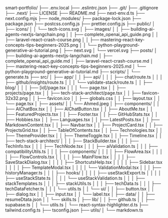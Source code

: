 smart-portfolio/
├── .env.local
├── .eslintrc.json
├── .git/
├── .gitignore
├── .next/
├── LICENSE
├── README.md
├── next-env.d.ts
├── next.config.mjs
├── node_modules/
├── package-lock.json
├── package.json
├── postcss.config.js
├── prettier.config.js
├── public/
│   ├── icons/
│   │   └── tech-icons.svg
│   ├── images/
│   │   ├── building-ai-agents-nextjs-langchain.png
│   │   ├── complete_openai_api_guide.png
│   │   ├── laravel-react-crash-course.png
│   │   ├── mastering-react-key-concepts-tips-beginners-2025.png
│   │   └── python-playground-generative-ai-tutorial.png
│   ├── next.svg
│   └── vercel.svg
├── posts/
│   ├── building-ai-agents-nextjs-langchain.md
│   ├── complete_openai_api_guide.md
│   ├── laravel-react-crash-course.md
│   ├── mastering-react-key-concepts-tips-beginners-2025.md
│   └── python-playground-generative-ai-tutorial.md
├── scripts/
│   └── generate.ts
├── src/
│   ├── app/
│   │   ├── api/
│   │   │   ├── chat/route.ts
│   │   │   ├── github/insights/route.ts
│   │   │   └── validate-stack/route.ts
│   │   ├── blog/
│   │   │   ├── [id]/page.tsx
│   │   │   └── page.tsx
│   │   ├── projects/page.tsx
│   │   ├── tech-stack-architect/page.tsx
│   │   ├── favicon-32x32.png
│   │   ├── favicon.ico
│   │   ├── globals.css
│   │   ├── layout.tsx
│   │   └── page.tsx
│   ├── assets/
│   │   └── Ahmed.jpeg
│   ├── components/
│   │   ├── AIChatBox.tsx
│   │   ├── AIChatButton.tsx
│   │   ├── AboutMe.tsx
│   │   ├── FeaturedProjects.tsx
│   │   ├── Footer.tsx
│   │   ├── GitHubStats.tsx
│   │   ├── Hobbies.tsx
│   │   ├── Languages.tsx
│   │   ├── LatestPosts.tsx
│   │   ├── MarkdownContent.tsx
│   │   ├── Navbar.tsx
│   │   ├── ProjectCard.tsx
│   │   ├── ProjectsGrid.tsx
│   │   ├── TableOfContents.tsx
│   │   ├── Technologies.tsx
│   │   ├── ThemeProvider.tsx
│   │   ├── ThemeToggle.tsx
│   │   ├── Timeline.tsx
│   │   ├── tech-stack-architect/
│   │   │   ├── StackBuilder.tsx
│   │   │   ├── TechInfo.tsx
│   │   │   ├── TechNode.tsx
│   │   │   ├── aiValidation.ts
│   │   │   ├── compatibilityUtils.ts
│   │   │   ├── components/
│   │   │   │   ├── FlowArea.tsx
│   │   │   │   ├── FlowControls.tsx
│   │   │   │   ├── MainFlow.tsx
│   │   │   │   ├── SaveStackDialog.tsx
│   │   │   │   ├── ShortcutsHelp.tsx
│   │   │   │   ├── Sidebar.tsx
│   │   │   │   ├── TemplateModal.tsx
│   │   │   │   └── ValidationModal.tsx
│   │   │   ├── historyManager.ts
│   │   │   ├── hooks/
│   │   │   │   ├── useStackExport.ts
│   │   │   │   ├── useStackState.ts
│   │   │   │   └── useStackValidation.ts
│   │   │   ├── stackTemplates.ts
│   │   │   ├── stackUtils.ts
│   │   │   ├── techData.ts
│   │   │   ├── techDataFetcher.ts
│   │   │   └── utils.ts
│   │   └── ui/
│   │       ├── button.tsx
│   │       ├── dialog.tsx
│   │       ├── input.tsx
│   │       └── label.tsx
│   ├── data/
│   │   ├── resumeDtata.json
│   │   └── skills.ts
│   ├── lib/
│   │   ├── github.ts
│   │   ├── supabase.ts
│   │   └── utils.ts
│   └── react-syntax-highlighter.d.ts
├── tailwind.config.ts
├── tsconfig.json
├── utils/
│   └── markdown.ts